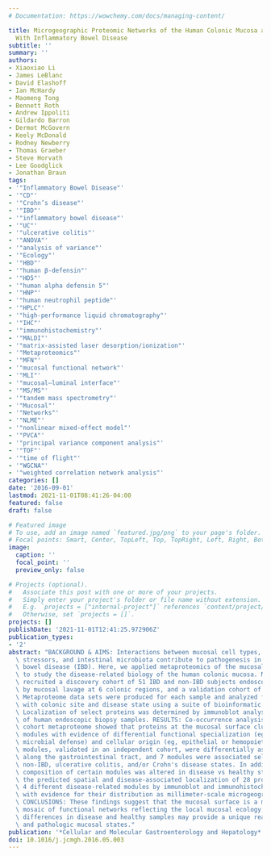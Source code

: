 ```yaml
---
# Documentation: https://wowchemy.com/docs/managing-content/

title: Microgeographic Proteomic Networks of the Human Colonic Mucosa and Their Association
  With Inflammatory Bowel Disease
subtitle: ''
summary: ''
authors:
- Xiaoxiao Li
- James LeBlanc
- David Elashoff
- Ian McHardy
- Maomeng Tong
- Bennett Roth
- Andrew Ippoliti
- Gildardo Barron
- Dermot McGovern
- Keely McDonald
- Rodney Newberry
- Thomas Graeber
- Steve Horvath
- Lee Goodglick
- Jonathan Braun
tags:
- '"Inflammatory Bowel Disease"'
- '"CD"'
- '"Crohn’s disease"'
- '"IBD"'
- '"inflammatory bowel disease"'
- '"UC"'
- '"ulcerative colitis"'
- '"ANOVA"'
- '"analysis of variance"'
- '"Ecology"'
- '"HBD"'
- '"human β-defensin"'
- '"HD5"'
- '"human alpha defensin 5"'
- '"HNP"'
- '"human neutrophil peptide"'
- '"HPLC"'
- '"high-performance liquid chromatography"'
- '"IHC"'
- '"immunohistochemistry"'
- '"MALDI"'
- '"matrix-assisted laser desorption/ionization"'
- '"Metaproteomics"'
- '"MFN"'
- '"mucosal functional network"'
- '"MLI"'
- '"mucosal–luminal interface"'
- '"MS/MS"'
- '"tandem mass spectrometry"'
- '"Mucosal"'
- '"Networks"'
- '"NLME"'
- '"nonlinear mixed-effect model"'
- '"PVCA"'
- '"principal variance component analysis"'
- '"TOF"'
- '"time of flight"'
- '"WGCNA"'
- '"weighted correlation network analysis"'
categories: []
date: '2016-09-01'
lastmod: 2021-11-01T08:41:26-04:00
featured: false
draft: false

# Featured image
# To use, add an image named `featured.jpg/png` to your page's folder.
# Focal points: Smart, Center, TopLeft, Top, TopRight, Left, Right, BottomLeft, Bottom, BottomRight.
image:
  caption: ''
  focal_point: ''
  preview_only: false

# Projects (optional).
#   Associate this post with one or more of your projects.
#   Simply enter your project's folder or file name without extension.
#   E.g. `projects = ["internal-project"]` references `content/project/deep-learning/index.md`.
#   Otherwise, set `projects = []`.
projects: []
publishDate: '2021-11-01T12:41:25.972906Z'
publication_types:
- '2'
abstract: "BACKGROUND & AIMS: Interactions between mucosal cell types, environmental\
  \ stressors, and intestinal microbiota contribute to pathogenesis in inflammatory\
  \ bowel disease (IBD). Here, we applied metaproteomics of the mucosal-luminal interface\
  \ to study the disease-related biology of the human colonic mucosa. METHODS: We\
  \ recruited a discovery cohort of 51 IBD and non-IBD subjects endoscopically sampled\
  \ by mucosal lavage at 6 colonic regions, and a validation cohort of 38 no-IBD subjects.\
  \ Metaproteome data sets were produced for each sample and analyzed for association\
  \ with colonic site and disease state using a suite of bioinformatic approaches.\
  \ Localization of select proteins was determined by immunoblot analysis and immunohistochemistry\
  \ of human endoscopic biopsy samples. RESULTS: Co-occurrence analysis of the discovery\
  \ cohort metaproteome showed that proteins at the mucosal surface clustered into\
  \ modules with evidence of differential functional specialization (eg, iron regulation,\
  \ microbial defense) and cellular origin (eg, epithelial or hemopoietic). These\
  \ modules, validated in an independent cohort, were differentially associated spatially\
  \ along the gastrointestinal tract, and 7 modules were associated selectively with\
  \ non-IBD, ulcerative colitis, and/or Crohn's disease states. In addition, the detailed\
  \ composition of certain modules was altered in disease vs healthy states. We confirmed\
  \ the predicted spatial and disease-associated localization of 28 proteins representing\
  \ 4 different disease-related modules by immunoblot and immunohistochemistry visualization,\
  \ with evidence for their distribution as millimeter-scale microgeographic mosaic.\
  \ CONCLUSIONS: These findings suggest that the mucosal surface is a microgeographic\
  \ mosaic of functional networks reflecting the local mucosal ecology, whose compositional\
  \ differences in disease and healthy samples may provide a unique readout of physiologic\
  \ and pathologic mucosal states."
publication: '*Cellular and Molecular Gastroenterology and Hepatology*'
doi: 10.1016/j.jcmgh.2016.05.003
---
```

